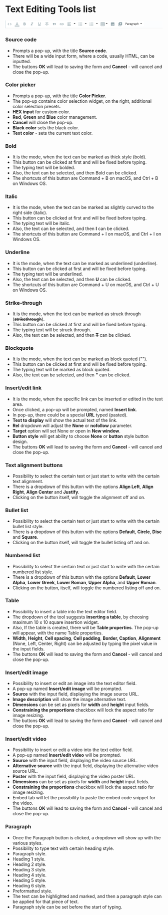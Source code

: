# Text Editing Tools list

![Text Editing Tools UI](<../../../.gitbook/assets/image (23).png>)

### **Source code**

* Prompts a pop-up, with the title **Source code**.&#x20;
* There will be a wide input form, where a code, usually HTML, can be inputted.&#x20;
* The buttons **OK** will lead to saving the form and **Cancel** - will cancel and close the pop-up.

### **Color picker**&#x20;

* Prompts a pop-up, with the title **Color Picker**.&#x20;
* The pop-up contains color selection widget, on the right, additional color selection presets.
* **HEX input** for custom color.
* **Red**, **Green** and **Blue** color management.
* **Cancel** will close the pop-up.
* **Black color** sets the black color.
* **Text color** - sets the current text color.

### **Bold**&#x20;

* It is the mode, when the text can be marked as thick style (bold).&#x20;
* This button can be clicked at first and will be fixed before typing.&#x20;
* The typing text will be bolded.&#x20;
* Also, the text can be selected, and then Bold can be clicked.&#x20;
* The shortcuts of this button are Command + B on macOS, and Ctrl + B on Windows OS.

### **Italic**&#x20;

* It is the mode, when the text can be marked as slightly curved to the right side (italic).&#x20;
* This button can be clicked at first and will be fixed before typing.&#x20;
* The typing text will be italic.&#x20;
* Also, the text can be selected, and then **I** can be clicked.&#x20;
* The shortcuts of this button are Command + I on macOS, and Ctrl + I on Windows OS.

### **Underline**&#x20;

* It is the mode, when the text can be marked as underlined (underline).&#x20;
* This button can be clicked at first and will be fixed before typing.&#x20;
* The typing text will be underlined.&#x20;
* Also, the text can be selected, and then **U** can be clicked.&#x20;
* The shortcuts of this button are Command + U on macOS, and Ctrl + U on Windows OS.

### **Strike-through**&#x20;

* It is the mode, when the text can be marked as struck through (~~strikethrough~~).&#x20;
* This button can be clicked at first and will be fixed before typing.&#x20;
* The typing text will be struck through.&#x20;
* Also, the text can be selected, and then ~~**T**~~ can be clicked.

### **Blockquote**&#x20;

* It is the mode, when the text can be marked as block quoted ("").&#x20;
* This button can be clicked at first and will be fixed before typing.&#x20;
* The typing text will be marked as block quoted.&#x20;
* Also, the text can be selected, and then **"** can be clicked.

### **Insert/edit link**&#x20;

* It is the mode, when the specific link can be inserted or edited in the text area. &#x20;
* Once clicked, a pop-up will be prompted, named **Insert link**.&#x20;
* In pop-up, there could be a special **URL** typed (pasted).
* **Text to display** will show the actual text of the link.
* **Rel** dropdown will adjust the **None** or **nofollow** parameter.
* **Target** option will set None or open in **New window**.
* **Button style** will get ability to choose **None** or **button** style button design.&#x20;
* The buttons **OK** will lead to saving the form and **Cancel** - will cancel and close the pop-up.

### **Text alignment buttons**&#x20;

* Possibility to select the certain text or just start to write with the certain text alignment.&#x20;
* There is a dropdown of this button with the options **Align Left**, **Align Right**, **Align Center** and **Justify**.&#x20;
* Clicking on the button itself, will toggle the alignment off and on.

### **Bullet list**&#x20;

* Possibility to select the certain text or just start to write with the certain bullet list style.&#x20;
* There is a dropdown of this button with the options **Default**, **Circle**, **Disc** and **Square**.&#x20;
* Clicking on the button itself, will toggle the bullet listing off and on.

### **Numbered list**&#x20;

* Possibility to select the certain text or just start to write with the certain numbered list style.
* There is a dropdown of this button with the options **Default**, **Lower Alpha**, **Lower Greek**, **Lower Roman**, **Upper Alpha**, and **Upper Roman**.&#x20;
* Clicking on the button, itself, will toggle the numbered listing off and on.

### **Table**&#x20;

* Possibility to insert a table into the text editor field.&#x20;
* The dropdown of the tool suggests **inserting a table**, by choosing maximum 10 x 10 square insertion widget.&#x20;
* Also, If the table is created, there will be **Table properties**. The pop-up will appear, with the name Table properties.
* **Width**, **Height**, **Cell spacing**, **Cell padding**, **Border, Caption**, **Alignment** (None, Left, Center, Right) can be adjusted by typing the pixel value in the input fields.
* The buttons **OK** will lead to saving the form and **Cancel** - will cancel and close the pop-up.

### **Insert/edit image**&#x20;

* Possibility to insert or edit an image into the text editor field.&#x20;
* A pop-up named **Insert/edit image** will be prompted.
* **Source** with the input field, displaying the image source URL.
* **Image description** will show the image alternative text.
* **Dimensions** can be set as pixels for **width** and **height** input fields.
* **Constraining the proportions** checkbox will lock the aspect ratio for image resizing.
* The buttons **OK** will lead to saving the form and **Cancel** - will cancel and close the pop-up.

### **Insert/edit video**&#x20;

* Possibility to insert or edit a video into the text editor field.&#x20;
* A pop-up named **Insert/edit video** will be prompted.
* **Source** with the input field, displaying the video source URL.
* **Alternative source** with the input field, displaying the alternative video source URL.
* **Poster** with the input field, displaying the video poster URL.
* **Dimensions** can be set as pixels for **width** and **height** input fields.
* **Constraining the proportions** checkbox will lock the aspect ratio for image resizing.
* Embed tab will let the possibility to paste the embed code snippet for the video.
* The buttons **OK** will lead to saving the form and **Cancel** - will cancel and close the pop-up.

### **Paragraph**&#x20;

* Once the Paragraph button is clicked, a dropdown will show up with the various styles.
* Possibility to type text with certain heading style.
* Paragraph style.
* Heading 1 style.
* Heading 2 style.
* Heading 3 style.
* Heading 4 style.
* Heading 5 style.
* Heading 6 style.
* Preformatted style.
* The text can be highlighted and marked, and then a paragraph style can be applied for that piece of text.
* Paragraph style can be set before the start of typing.
